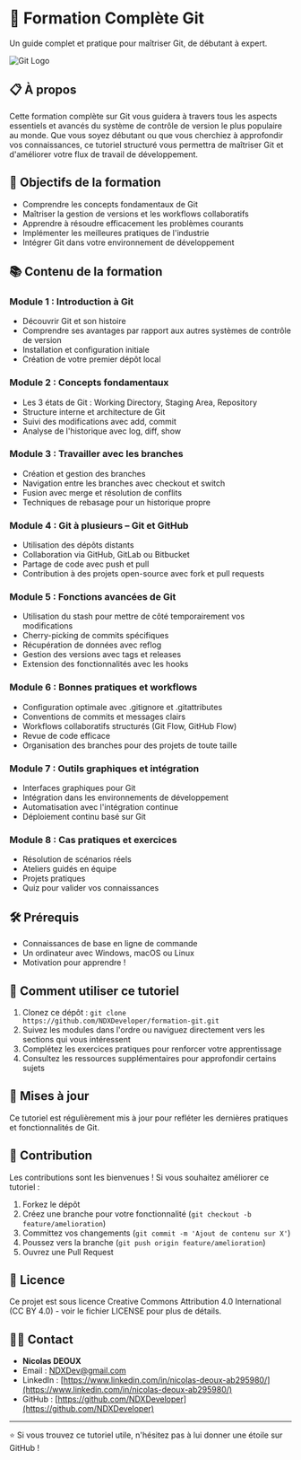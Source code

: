 # 🚀 Formation Complète Git

Un guide complet et pratique pour maîtriser Git, de débutant à expert.

![Git Logo](https://git-scm.com/images/logos/downloads/Git-Logo-2Color.png)

## 📋 À propos

Cette formation complète sur Git vous guidera à travers tous les aspects essentiels et avancés du système de contrôle de version le plus populaire au monde. Que vous soyez débutant ou que vous cherchiez à approfondir vos connaissances, ce tutoriel structuré vous permettra de maîtriser Git et d'améliorer votre flux de travail de développement.

## 🎯 Objectifs de la formation

- Comprendre les concepts fondamentaux de Git
- Maîtriser la gestion de versions et les workflows collaboratifs
- Apprendre à résoudre efficacement les problèmes courants
- Implémenter les meilleures pratiques de l'industrie
- Intégrer Git dans votre environnement de développement

## 📚 Contenu de la formation

### Module 1 : Introduction à Git
- Découvrir Git et son histoire
- Comprendre ses avantages par rapport aux autres systèmes de contrôle de version
- Installation et configuration initiale
- Création de votre premier dépôt local

### Module 2 : Concepts fondamentaux
- Les 3 états de Git : Working Directory, Staging Area, Repository
- Structure interne et architecture de Git
- Suivi des modifications avec add, commit
- Analyse de l'historique avec log, diff, show

### Module 3 : Travailler avec les branches
- Création et gestion des branches
- Navigation entre les branches avec checkout et switch
- Fusion avec merge et résolution de conflits
- Techniques de rebasage pour un historique propre

### Module 4 : Git à plusieurs – Git et GitHub
- Utilisation des dépôts distants
- Collaboration via GitHub, GitLab ou Bitbucket
- Partage de code avec push et pull
- Contribution à des projets open-source avec fork et pull requests

### Module 5 : Fonctions avancées de Git
- Utilisation du stash pour mettre de côté temporairement vos modifications
- Cherry-picking de commits spécifiques
- Récupération de données avec reflog
- Gestion des versions avec tags et releases
- Extension des fonctionnalités avec les hooks

### Module 6 : Bonnes pratiques et workflows
- Configuration optimale avec .gitignore et .gitattributes
- Conventions de commits et messages clairs
- Workflows collaboratifs structurés (Git Flow, GitHub Flow)
- Revue de code efficace
- Organisation des branches pour des projets de toute taille

### Module 7 : Outils graphiques et intégration
- Interfaces graphiques pour Git
- Intégration dans les environnements de développement
- Automatisation avec l'intégration continue
- Déploiement continu basé sur Git

### Module 8 : Cas pratiques et exercices
- Résolution de scénarios réels
- Ateliers guidés en équipe
- Projets pratiques
- Quiz pour valider vos connaissances

## 🛠️ Prérequis

- Connaissances de base en ligne de commande
- Un ordinateur avec Windows, macOS ou Linux
- Motivation pour apprendre !

## 🚦 Comment utiliser ce tutoriel

1. Clonez ce dépôt : `git clone https://github.com/NDXDeveloper/formation-git.git`
2. Suivez les modules dans l'ordre ou naviguez directement vers les sections qui vous intéressent
3. Complétez les exercices pratiques pour renforcer votre apprentissage
4. Consultez les ressources supplémentaires pour approfondir certains sujets

## 📅 Mises à jour

Ce tutoriel est régulièrement mis à jour pour refléter les dernières pratiques et fonctionnalités de Git.

## 🤝 Contribution

Les contributions sont les bienvenues ! Si vous souhaitez améliorer ce tutoriel :
1. Forkez le dépôt
2. Créez une branche pour votre fonctionnalité (`git checkout -b feature/amelioration`)
3. Committez vos changements (`git commit -m 'Ajout de contenu sur X'`)
4. Poussez vers la branche (`git push origin feature/amelioration`)
5. Ouvrez une Pull Request

## 📝 Licence

Ce projet est sous licence Creative Commons Attribution 4.0 International (CC BY 4.0) - voir le fichier LICENSE pour plus de détails.

## 👨‍💻 Contact

- **Nicolas DEOUX**
- Email : [NDXDev@gmail.com](mailto:NDXDev@gmail.com)
- LinkedIn : [https://www.linkedin.com/in/nicolas-deoux-ab295980/](https://www.linkedin.com/in/nicolas-deoux-ab295980/)
- GitHub : [https://github.com/NDXDeveloper](https://github.com/NDXDeveloper)

---

⭐ Si vous trouvez ce tutoriel utile, n'hésitez pas à lui donner une étoile sur GitHub !
